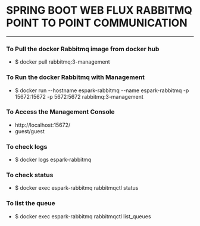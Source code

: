 # SPRING BOOT WEB FLUX RABBITMQ POINT TO POINT COMMUNICATION 

---



### To Pull the docker Rabbitmq image from docker hub
* $ docker pull rabbitmq:3-management

### To Run the docker Rabbitmq with Management
* $ docker run  --hostname espark-rabbitmq --name espark-rabbitmq -p 15672:15672 -p 5672:5672  rabbitmq:3-management

### To Access the Management Console 
* http://localhost:15672/
* guest/guest

### To check logs
* $ docker logs espark-rabbitmq

### To check status
* $ docker exec espark-rabbitmq rabbitmqctl status

### To list the queue 
* $ docker exec espark-rabbitmq rabbitmqctl list_queues

